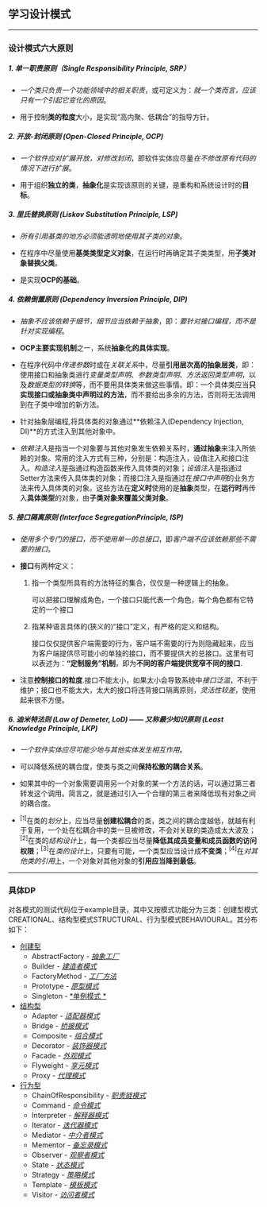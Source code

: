 ## 学习设计模式
___
### 设计模式六大原则
##### 1. 单一职责原则（Single Responsibility Principle, SRP）

  + *一个类只负责一个功能领域中的相关职责*，或可定义为：*就一个类而言，应该只有一个引起它变化的原因*。
  
  + 用于控制**类的粒度**大小，是实现“高内聚、低耦合”的指导方针。

##### 2. 开放-封闭原则 (Open-Closed Principle, OCP)

  + *一个软件应对扩展开放，对修改封闭*，即软件实体应尽量*在不修改原有代码的情况下进行扩展*。

  + 用于组织**独立的类**，**抽象化**是实现该原则的关键，是重构和系统设计时的**目标**。

##### 3. 里氏替换原则 (Liskov Substitution Principle, LSP)

  + *所有引用基类的地方必须能透明地使用其子类的对象*。

  + 在程序中尽量使用**基类类型定义对象**，在运行时再确定其子类类型，用**子类对象替换父类**。

  + 是实现**OCP的基础**。

##### 4. 依赖倒置原则 (Dependency Inversion Principle, DIP)

  + *抽象不应该依赖于细节，细节应当依赖于抽象*，即：*要针对接口编程，而不是针对实现编程*。

  + **OCP主要实现机制**之一，系统**抽象化的具体实现**。

  + 在程序代码中*传递参数*时或在*关联关系*中，尽量**引用层次高的抽象层类**，即：使用接口和抽象类进行*变量类型声明*、*参数类型声明*、*方法返回类型声明*，以及*数据类型的转换*等，而不要用具体类来做这些事情。即：一个具体类应当**只实现接口或抽象类中声明过的方法**，而不要给出多余的方法，否则将无法调用到在子类中增加的新方法。

  + 针对抽象层编程,将具体类的对象通过**依赖注入(Dependency Injection, DI)**的方式注入到其他对象中。

  + *依赖注入*是指当一个对象要与其他对象发生依赖关系时，**通过抽象**来注入所依赖的对象。常用的注入方式有三种，分别是：构造注入，设值注入和接口注入。*构造注入*是指通过构造函数来传入具体类的对象；*设值注入*是指通过Setter方法来传入具体类的对象；而接口注入是指通过在*接口中声明*的业务方法来传入具体类的对象。这些方法在**定义时**使用的是**抽象**类型，在**运行时**再传入**具体类型**的对象，由**子类对象来覆盖父类对象**。
  
##### 5. 接口隔离原则 (Interface SegregationPrinciple, ISP)

  + *使用多个专门的接口，而不使用单一的总接口*，即*客户端不应该依赖那些不需要的接口*。

  + **接口**有两种定义：
    1. 指一个类型所具有的方法特征的集合，仅仅是一种逻辑上的抽象。

       可以把接口理解成角色，一个接口只能代表一个角色，每个角色都有它特定的一个接口

    2. 指某种语言具体的(狭义的)“接口”定义，有严格的定义和结构。

       接口仅仅提供客户端需要的行为，客户端不需要的行为则隐藏起来，应当为客户端提供尽可能小的单独的接口，而不要提供大的总接口。这里有可以表述为：**“定制服务”机制**，即为**不同的客户端提供宽窄不同的接口**.
       
  + 注意**控制接口的粒度**.接口不能太小，如果太小会导致系统中*接口泛滥*，不利于维护；接口也不能太大，太大的接口将违背接口隔离原则，*灵活性较差*，使用起来很不方便。

##### 6. 迪米特法则 (Law of Demeter, LoD) —— 又称最少知识原则 (Least Knowledge Principle, LKP)

  + *一个软件实体应尽可能少地与其他实体发生相互作用*。

  + 可以降低系统的耦合度，使类与类之间**保持松散的耦合关系**。

  + 如果其中的一个对象需要调用另一个对象的某一个方法的话，可以通过第三者转发这个调用。简言之，就是通过引入一个合理的第三者来降低现有对象之间的耦合度。

  + <sup>[1]</sup>在类的*划分*上，应当尽量**创建松耦合**的类，类之间的耦合度越低，就越有利于复用，一个处在松耦合中的类一旦被修改，不会对关联的类造成太大波及；<sup>[2]</sup>在类的*结构设计*上，每一个类都应当尽量**降低其成员变量和成员函数的访问权限**；<sup>[3]</sup>在*类的设计*上，只要有可能，一个类型应当设计成**不变类**；<sup>[4]</sup>在*对其他类的引用*上，一个对象对其他对象的**引用应当降到最低**。

___
### 具体DP
对各模式的测试代码位于example目录，其中又按模式功能分为三类：创建型模式CREATIONAL、结构型模式STRUCTURAL、行为型模式BEHAVIOURAL。其分布如下：
- [创建型](./example/CREATIONAL/ "")
  - AbstractFactory - [*抽象工厂*](./example/CREATIONAL/AbstractFactory/抽象工厂.md "查看抽象工厂的说明")
  - Builder - [*建造者模式*](./example/CREATIONAL/Builder/建造者.md " 查看建造者模式的说明")
  - FactoryMethod - [*工厂方法*](./example/CREATIONAL/FactoryMethod/工厂方法.md "查看工厂方法模式的说明")
  - Prototype - [*原型模式*](./example/CREATIONAL/Prototype/原型.md "查看原型模式的说明")
  - Singleton - [*单例模式 *](./example/CREATIONAL/Singleton/单例.md "查看单例模式的说明")
- [结构型](./example/STRUCTURAL/Adapter/ "")
  - Adapter - [*适配器模式*](./example/STRUCTURAL/Adapter/适配器.md "")
  - Bridge - [*桥接模式*](./example/STRUCTURAL/Bridge/桥接.md "")
  - Composite - [*组合模式*](./example/STRUCTURAL/Composite/组合.md "")
  - Decorator - [*装饰器模式*](./example/STRUCTURAL/Decorator/装饰器.md "")
  - Facade - [*外观模式*](./example/STRUCTURAL/Facade/外观.md "")
  - Flyweight - [*享元模式*](./example/STRUCTURAL/Flyweight/享元.md "")
  - Proxy - [*代理模式*](./example/STRUCTURAL/Proxy/代理.md "")
- [行为型](./example/ "")
  - ChainOfResponsibility - [*职责链模式*](. "")
  - Command - [*命令模式*](. "")
  - Interpreter - [*解释器模式*](. "")
  - Iterator - [*迭代器模式*](. "")
  - Mediator - [*中介者模式*](. "")
  - Mementor - [*备忘录模式*](. "")
  - Observer - [*观察者模式*](. "")
  - State - [*状态模式*](. "")
  - Strategy - [*策略模式*](. "")
  - Template - [*模板模式*](. "")
  - Visitor - [*访问者模式*](. "")
